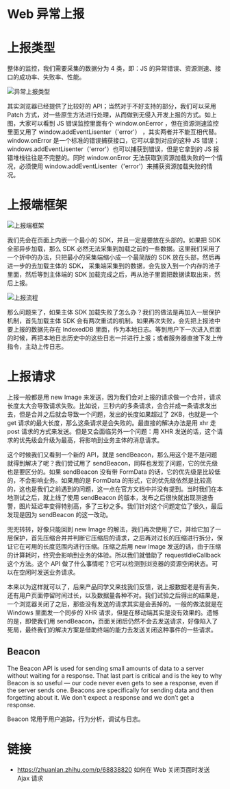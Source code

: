 # Web 异常上报

# 上报类型

整体的监控，我们需要采集的数据分为 4 类，即：JS 的异常错误、资源测速、接口的成功率、失败率、性能。

![异常上报类型](https://i.postimg.cc/4dh5DwXs/image.png)

其实浏览器已经提供了比较好的 API；当然对于不好支持的部分，我们可以采用 Patch 方式，对一些原生方法进行处理，从而做到无侵入开发上报的方式。如上图，大家可以看到 JS 错误监控里面有个 window.onEerror ，但在资源测速监控里面又用了 window.addEventLisenter（'error'） ，其实两者并不能互相代替。window.onError 是一个标准的错误捕获接口，它可以拿到对应的这种 JS 错误；windows.addEventLisenter（'error'）也可以捕获到错误，但是它拿到的 JS 报错堆栈往往是不完整的。同时 window.onError 无法获取到资源加载失败的一个情况，必须使用 window.addEventLisenter（'error'）来捕获资源加载失败的情况。

# 上报端框架

![上报端框架](https://i.postimg.cc/d1wqZNDV/image.png)

我们先会在页面上内嵌一个最小的 SDK，并且一定是要放在头部的。如果把 SDK 全部异步加载，那么 SDK 必然无法采集到加载之前的一些数据。这里我们采用了一个折中的办法，只把最小的采集端缩小成一个最简版的 SDK 放在头部，然后再进一步的去加载主体的 SDK， 采集端采集到的数据，会先放入到一个内存的池子里面，然后等到主体端的 SDK 加载完成之后，再从池子里面把数据读取出来，然后上报。

![上报流程](https://i.postimg.cc/DZvS3wr6/image.png)

那么问题来了，如果主体 SDK 加载失败了怎么办？我们的做法是再加入一层保护机制，首先加载主体 SDK 会有两次重试的机制。如果再次失败，会先把上报池中要上报的数据先存在 IndexedDB 里面，作为本地日志。等到用户下一次进入页面的时候，再把本地日志历史中的这些日志一并进行上报；或者服务器直接下发上传指令，主动上传日志。

# 上报请求

上报一般都是用 new Image 来发送，因为我们会对上报的请求做一个合并，请求长度太大会导致请求失败。比如说，三秒内的多条请求，会合并成一条请求发出去，但是合并之后就会导致一个问题，发出的长度如果超过了 2KB，也就是一个 get 请求的最大长度，那么这条请求是会失败的。最直接的解决办法是用 xhr 走 post 请求的方式来发送。但是又会面临另外一个问题：用 XHR 发送的话，这个请求的优先级会升级为最高，将影响到业务主体的消息请求。

这个时候我们又看到一个新的 API，就是 sendBeacon，那么用这个是不是问题就得到解决了呢？我们尝试用了 sendBeacon，同样也发现了问题，它的优先级也是要区分的。如果 sendBeacon 没有带 FormData 的话，它的优先级是比较低的，不会影响业务。如果用的是 FormData 的形式，它的优先级依然是比较高的，这也是我们之前遇到的问题，这一点在官方文档中并没有提到。当时我们在本地测试之后，就上线了使用 sendBeacon 的版本，发布之后很快就出现测速告警，图片延迟率变得特别高，多了三秒之多。我们针对这个问题定位了很久，最后发现是因为 sendBeacon 的这一改动。

兜兜转转，好像只能回到 new Image 的解法，我们再次使用了它，并给它加了一层保护，首先压缩合并并判断它压缩后的请求，之后再对过长的压缩进行拆分，保证它在可用的长度范围内进行压缩。压缩之后用 new Image 发送的话，由于压缩的计算耗时，终究会影响到业务的体验。所以我们就借助了 requestIdleCallback 这个方法。这个 API 做了什么事情呢？它可以检测到浏览器的资源空闲状态。可以在空闲时发送业务请求。

本来以为这样就可以了，后来产品同学又来找我们反馈，说上报数据老是有丢失，还有用户页面停留时间过长，以及数据量各种不对。我们试验之后得出的结果是，一个浏览器关闭了之后，那些没有发送的请求其实是会丢掉的。一般的做法就是在 Windows 里面发一个同步的 XHR 请求，但是在移动端其实是没有效果的。遗憾的是，即使我们用 sendBeacon，页面关闭后仍然不会去发送请求，好像陷入了死局，最终我们的解决方案是借助终端的能力去发送关闭这种事件的一些请求。

## Beacon

The Beacon API is used for sending small amounts of data to a server without waiting for a response. That last part is critical and is the key to why Beacon is so useful — our code never even gets to see a response, even if the server sends one. Beacons are specifically for sending data and then forgetting about it. We don’t expect a response and we don’t get a response.

Beacon 常用于用户追踪，行为分析，调试与日志。

# 链接

- https://zhuanlan.zhihu.com/p/68838820 如何在 Web 关闭页面时发送 Ajax 请求
